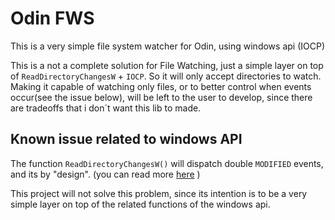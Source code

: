 # Odin FWS

This is a very simple file system watcher for Odin, using windows api (IOCP)

This is a not a complete solution for File Watching, just a simple layer on top of `ReadDirectoryChangesW` + `IOCP`. So it will only accept directories to watch. 
Making it capable of watching only files, or to better control when events occur(see the issue below), will be left to the user to develop, since there are tradeoffs that i don´t want this lib to made.


## Known issue related to windows API
	
The function `ReadDirectoryChangesW()` will dispatch double `MODIFIED` events, and its by "design". (you can read more [here](https://stackoverflow.com/questions/14036449/c-winapi-readdirectorychangesw-receiving-double-notifications) )

This project will not solve this problem, since its intention is to be a very simple layer on top of the related functions of the windows api.
